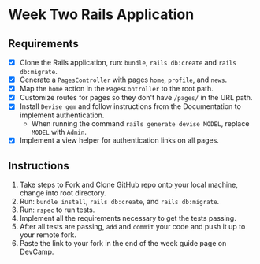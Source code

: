 # Week Two Rails Application

## Requirements

* [x] Clone the Rails application, run: `bundle`, `rails db:create` and `rails db:migrate`.
* [x] Generate a `PagesController` with pages `home`, `profile`, and `news`.
* [x] Map the `home` action in the `PagesController` to the root path.
* [x] Customize routes for pages so they don't have `/pages/` in the URL path.
* [x] Install `Devise gem` and follow instructions from the Documentation to implement authentication.
  - When running the command `rails generate devise MODEL`, replace `MODEL` with `Admin`.      
* [x] Implement a view helper for authentication links on all pages.

## Instructions

1. Take steps to Fork and Clone GitHub repo onto your local machine, change into root directory.
2. Run: `bundle install`, `rails db:create`, and `rails db:migrate`.
3. Run: `rspec` to run tests.
4. Implement all the requirements necessary to get the tests passing.
5. After all tests are passing, `add` and `commit` your code and push it up to your remote fork.
6. Paste the link to your fork in the end of the week guide page on DevCamp.
